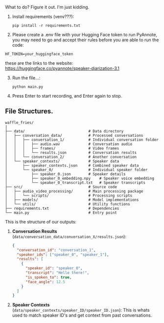 What to do? Figure it out. I'm just kidding.

1. Install requirements (venv???):
   ```
   pip install -r requirements.txt
   ```

2. Please create a .env file with your Hugging Face token to run PyAnnote, you may need to go and accept their rules before you are able to run the code:
```
HF_TOKEN=your_huggingface_token

```

these are the links to the website:
https://huggingface.co/pyannote/speaker-diarization-3.1

3. Run the file...:
   ```
   python main.py
   ```

3. Press Enter to start recording, and Enter again to stop.

## File Structures. 

```
waffle_fries/
|
├── data/                             # Data directory
│   ├── conversation_data/            # Processed conversations
│   │   ├── conversation_1/           # Individual conversation folder
│   │   │   ├── audio.wav             # Conversation audio
│   │   │   ├── frames/               # Video frames
│   │   │   └── results.json          # Conversation results
│   │   └── conversation_2/           # Another conversation
│   └── speaker_contexts/             # Speaker data
│       ├── speaker_contexts.json     # Combined speaker data
│       └── speaker_0/                # Individual speaker folder
│           ├── speaker_0.json        # Speaker details
│           ├── speaker_0_embedding.npy    # Speaker voice embedding
│           └── speaker_0_transcript.txt   # Speaker transcripts
├── src/                              # Source code
│   ├── audio_video_processing/       # Main processing package
│   │   └── scripts/                  # Processing scripts
│   ├── models/                       # Model implementations
│   └── utils/                        # Utility functions
├── requirements.txt                  # Dependencies
└── main.py                           # Entry point
```



This is the structure of our outputs:

1. **Conversation Results** (`data/conversation_data/conversation_X/results.json`):
   ```json
   {
     "conversation_id": "conversation_1",
     "speaker_ids": ["speaker_0", "speaker_1"],
     "results": [
       {
         "speaker_id": "speaker_0",
         "transcript": "Hello there!",
         "is_spoken_to": true,
         "face_angle": 12.5
       }
     ]
   }
   ```

2. **Speaker Contexts** (`data/speaker_contexts/speaker_ID/speaker_ID.json`):
   This is whats used to match speaker ID's and get context from past conversations.


